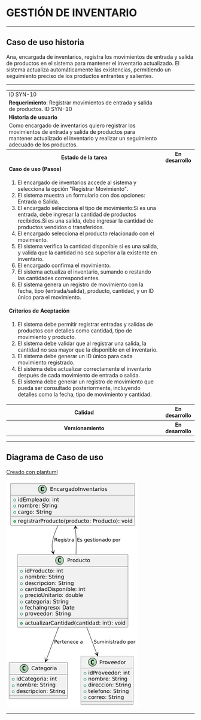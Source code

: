 # GESTIÓN DE INVENTARIO

------

## Caso de uso historia 
Ana, encargada de inventarios, registra los movimientos de entrada y salida de productos en el sistema para mantener el inventario actualizado. El sistema actualiza automáticamente las existencias, permitiendo un seguimiento preciso de los productos entrantes y salientes.

---

<table id="customers">
  <tr class="idtext principal">
    <td>ID SYN-10</td>
  </tr>
  <tr class="single text">
    <td><strong>Requerimiento</strong>: Registrar movimientos de entrada y salida de productos. ID SYN-10</td>
  </tr>
  <tr class="single gray">
    <td><strong>Historia de usuario</strong></td>
  </tr>
  <tr class="single text">
    <td>Como encargado de inventarios quiero registrar los movimientos de entrada y salida de productos para mantener actualizado el inventario y realizar un seguimiento adecuado de los productos.</td>
  </tr>
  <tr class="duo">
    <th class="gray"><strong>Estado de la tarea</strong></th>
    <th>En desarrollo</th>
  </tr>
  <tr class="single gray">
    <td><strong>Caso de uso (Pasos)</strong></td>
  </tr>
  <tr class="single text">
    <td>
        <ol>
            <li>El encargado de inventarios accede al sistema y selecciona la opción "Registrar Movimiento".</li>
            <li>El sistema muestra un formulario con dos opciones: Entrada o Salida.</li>
            <li>El encargado selecciona el tipo de movimiento:Si es una entrada, debe ingresar la cantidad de productos recibidos.Si es una salida, debe ingresar la cantidad de productos vendidos o transferidos.</li>
            <li>El encargado selecciona el producto relacionado con el movimiento.</li>
            <li>El sistema verifica la cantidad disponible si es una salida, y valida que la cantidad no sea superior a la existente en inventario.</li>
            <li>El encargado confirma el movimiento.</li>
            <li>El sistema actualiza el inventario, sumando o restando las cantidades correspondientes.</li>
            <li>El sistema genera un registro de movimiento con la fecha, tipo (entrada/salida), producto, cantidad, y un ID único para el movimiento.</li>
    </td>
  </tr>
  <tr class="single gray">
    <td><strong>Criterios de Aceptación</strong></td>
  </tr>
  <tr class="single text">
    <td>
        <ol>
            <li>El sistema debe permitir registrar entradas y salidas de productos con detalles como cantidad, tipo de movimiento y producto.</li>
            <li>El sistema debe validar que al registrar una salida, la cantidad no sea mayor que la disponible en el inventario.</li>
            <li>El sistema debe generar un ID único para cada movimiento registrado.</li>
            <li>El sistema debe actualizar correctamente el inventario después de cada movimiento de entrada o salida.</li>
            <li>El sistema debe generar un registro de movimiento que pueda ser consultado posteriormente, incluyendo detalles como la fecha, tipo de movimiento y cantidad.</li>
        </ol>
    </td>
  </tr>
 <tr class="duo">
    <th class="gray"><strong>Calidad</strong></th>
    <th>En desarrollo</th>
  </tr>
  <tr class="duo">
    <th class="gray"><strong>Versionamiento</strong></th>
    <th>En desarrollo</th>
  </tr>
</table>

---
## Diagrama de Caso de uso
[Creado con plantuml](https://plantuml.com/es/)

![Image title](./assets/images/syn-11.png)

---
